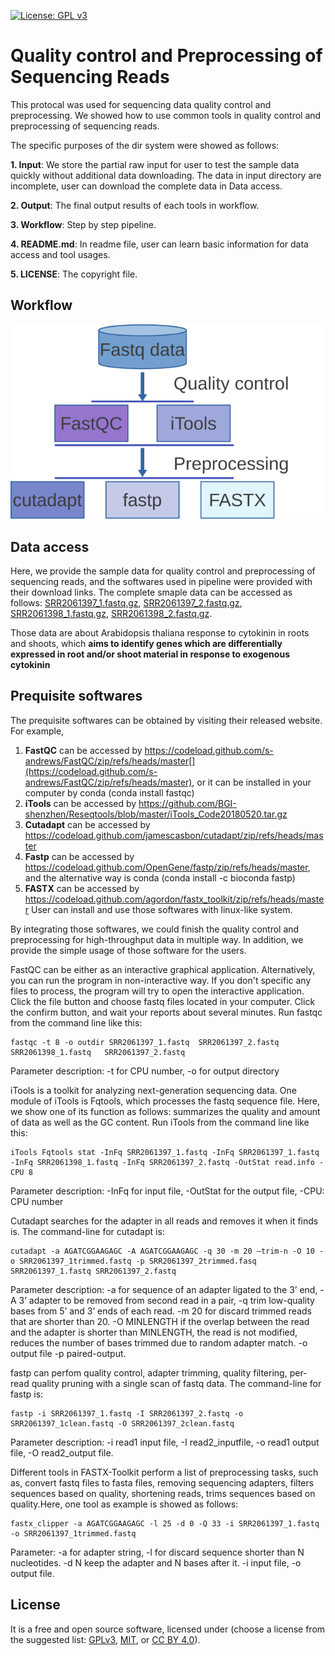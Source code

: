 [![License: GPL v3](https://img.shields.io/badge/License-GPL%20v3-blue.svg)](http://www.gnu.org/licenses/gpl-3.0)

# Quality control and Preprocessing of Sequencing Reads

This protocal was used for sequencing data quality control and preprocessing. We showed how to use common tools in quality control and preprocessing of sequencing reads.

The specific purposes of the dir system were showed as follows:

  __1. Input__: We store the partial raw input for user to test the sample data quickly without additional data downloading.  The data in input directory are incomplete, user can download the complete data in Data access.
  
  __2. Output__: The final output results of each tools in workflow.
  
  __3. Workflow__: Step by step pipeline. 
  
  __4. README.md__: In readme file, user can learn basic information for data access and tool usages.
  
  __5. LICENSE__: The copyright file.
  
  

## Workflow

![](Workflow/workflow.svg)



## Data access

Here, we provide the sample data for quality control and preprocessing of sequencing reads, and the softwares used in pipeline were provided with their download links.
The complete smaple data can be accessed as follows:
[SRR2061397_1.fastq.gz](http://ftp.sra.ebi.ac.uk/vol1/fastq/SRR206/007/SRR2061397/SRR2061397_1.fastq.gz),
[SRR2061397_2.fastq.gz](http://ftp.sra.ebi.ac.uk/vol1/fastq/SRR206/007/SRR2061397/SRR2061397_2.fastq.gz), 
[SRR2061398_1.fastq.gz](http://ftp.sra.ebi.ac.uk/vol1/fastq/SRR206/008/SRR2061398/SRR2061398_1.fastq.gz), 
[SRR2061398_2.fastq.gz](http://ftp.sra.ebi.ac.uk/vol1/fastq/SRR206/008/SRR2061398/SRR2061398_2.fastq.gz). 

Those data are about Arabidopsis thaliana response to cytokinin in roots and shoots, which **aims to identify genes which are differentially expressed in root and/or shoot material in response to exogenous cytokinin**

## Prequisite softwares

The prequisite softwares can be obtained by visiting their released website. For example,
1. __FastQC__ can be accessed by https://codeload.github.com/s-andrews/FastQC/zip/refs/heads/master[](https://codeload.github.com/s-andrews/FastQC/zip/refs/heads/master), or  it can be installed in your computer by conda (conda install fastqc)
2. __iTools__ can be accessed by https://github.com/BGI-shenzhen/Reseqtools/blob/master/iTools_Code20180520.tar.gz
3. __Cutadapt__ can be accessed by https://codeload.github.com/jamescasbon/cutadapt/zip/refs/heads/master
4. __Fastp__ can be accessed by https://codeload.github.com/OpenGene/fastp/zip/refs/heads/master, and the alternative way is conda (conda install -c bioconda fastp)
5. __FASTX__ can be accessed by https://codeload.github.com/agordon/fastx_toolkit/zip/refs/heads/master
User can install and use those softwares with linux-like system.

By integrating those softwares, we could finish the quality control and preprocessing for high-throughput data in multiple way. In addition, we provide the simple usage of those software for the users.

FastQC can be either as an interactive  graphical application. Alternatively, you can run the program in non-interactive way. If you don't specific any files to process, the program will try to open the interactive application. Click the file button and choose fastq files located in your computer. Click the confirm button, and wait your reports about several minutes. Run fastqc from the command line like this:

```
fastqc -t 8 -o outdir SRR2061397_1.fastq  SRR2061397_2.fastq  SRR2061398_1.fastq   SRR2061397_2.fastq
```

Parameter description: -t for CPU number, -o for output directory

iTools is a toolkit for analyzing next-generation sequencing data. One module of iTools is Fqtools, which processes the fastq sequence file. Here, we show one of its function as follows: summarizes the quality and amount of data as well as the GC content. Run iTools from the command line like this:

```
iTools Fqtools stat -InFq SRR2061397_1.fastq -InFq SRR2061397_1.fastq -InFq SRR2061398_1.fastq -InFq SRR2061397_2.fastq -OutStat read.info -CPU 8
```

Parameter description: -InFq for input file, -OutStat for the output file, -CPU: CPU number 

Cutadapt searches for the adapter in all reads and removes it when it finds is. The command-line for cutadapt is:

```
cutadapt -a AGATCGGAAGAGC -A AGATCGGAAGAGC -q 30 -m 20 –trim-n -O 10 -o SRR2061397_1trimmed.fastq -p SRR2061397_2trimmed.fasq  SRR2061397_1.fastq SRR2061397_2.fastq
```

Parameter description: -a for sequence of an adapter ligated to the 3’ end, -A 3’ adapter to be removed from second read in a pair, -q trim low-quality bases from 5’ and 3’ ends of each read. -m 20 for discard trimmed reads that are shorter than 20. -O MINLENGTH if the overlap between the read and the adapter is shorter than MINLENGTH, the read is not modified, reduces the number of bases trimmed due to random adapter match. -o output file -p paired-output.

fastp can perfom quality control, adapter trimming, quality filtering, per-read quality pruning with a single scan of fastq data. The command-line for fastp is:

```
fastp -i SRR2061397_1.fastq -I SRR2061397_2.fastq -o SRR2061397_1clean.fastq -O SRR2061397_2clean.fastq
```

Parameter description: -i read1 input file, -I read2_inputfile, -o read1 output file, -O read2_output file.

Different tools in FASTX-Toolkit perform a list of preprocessing tasks, such as, convert fastq files to fasta files, removing sequencing adapters, filters sequences based on quality, shortening reads, trims sequences based on quality.Here, one tool as example is showed as follows:

```
fastx_clipper -a AGATCGGAAGAGC -l 25 -d 0 -Q 33 -i SRR2061397_1.fastq -o SRR2061397_1trimmed.fastq
```
Parameter: -a for adapter string, -l for discard sequence shorter than N nucleotides. -d N keep the adapter and N bases after it. -i input file, -o output file.

## License
It is a free and open source software, licensed under []() (choose a license from the suggested list:  [GPLv3](https://github.com/github/choosealicense.com/blob/gh-pages/_licenses/gpl-3.0.txt), [MIT](https://github.com/github/choosealicense.com/blob/gh-pages/LICENSE.md), or [CC BY 4.0](https://github.com/github/choosealicense.com/blob/gh-pages/_licenses/cc-by-4.0.txt)).
